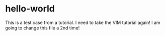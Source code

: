 hello-world
===========

This is a test case from a tutorial. I need to take the VIM tutorial again! I am going
to change this file a 2nd time!
